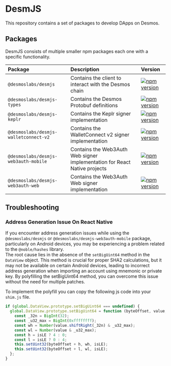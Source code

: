 # DesmJS

This repository contains a set of packages to develop DApps on Desmos.

## Packages

DesmJS consists of multiple smaller npm packages each one with a specific functionality.

| Package                               | Description                                                               | Version                                                                                                                                                   |  
|:--------------------------------------|:--------------------------------------------------------------------------|:----------------------------------------------------------------------------------------------------------------------------------------------------------|
| `@desmoslabs/desmjs`                  | Contains the client to interact with the Desmos chain                     | [![npm version](https://img.shields.io/npm/v/@desmoslabs/desmjs.svg)](https://www.npmjs.com/package/@desmoslabs/desmjs)                                   |
| `@desmoslabs/desmjs-types`            | Contains the Desmos Protobuf definitions                                  | [![npm version](https://img.shields.io/npm/v/@desmoslabs/desmjs-types.svg)](https://www.npmjs.com/package/@desmoslabs/desmjs-types)                       |
| `@desmoslabs/desmjs-keplr`            | Contains the Keplr signer implementation                                  | [![npm version](https://img.shields.io/npm/v/@desmoslabs/desmjs-keplr.svg)](https://www.npmjs.com/package/@desmoslabs/desmjs-keplr)                       |
| `@desmoslabs/desmjs-walletconnect-v2` | Contains the WalletConnect v2 signer implementation                       | [![npm version](https://img.shields.io/npm/v/@desmoslabs/desmjs-walletconnect-v2.svg)](https://www.npmjs.com/package/@desmoslabs/desmjs-walletconnect-v2) |
| `@desmoslabs/desmjs-web3auth-mobile`  | Contains the Web3Auth Web signer implementation for React Native projects | [![npm version](https://img.shields.io/npm/v/@desmoslabs/desmjs-web3auth-mobile.svg)](https://www.npmjs.com/package/@desmoslabs/desmjs-web3auth-mobile)   |
| `@desmoslabs/desmjs-web3auth-web`     | Contains the Web3Auth Web signer implementation                           | [![npm version](https://img.shields.io/npm/v/@desmoslabs/desmjs-web3auth-web.svg)](https://www.npmjs.com/package/@desmoslabs/desmjs-web3auth-web)         |


## Troubleshooting

### Address Generation Issue On React Native

If you encounter address generation issues while using the `@desmoslabs/desmjs` or `@desmoslabs/desmjs-web3auth-mobile` package,
particularly on Android devices, you may be experiencing a problem related to the `@noble/hashes` library.  
The root cause lies in the absence of the `setBigUint64` method in the `DataView` object. 
This method is crucial for proper SHA2 calculations, but it may not be available on certain Android devices, 
leading to incorrect address generation when importing an account using mnemonic or private key.
By polyfilling the setBigUint64 method, you can overcome this issue without the need for multiple patches.

To implement the polyfill you can copy the following js code into your `shim.js` file.
```js
if (global.DataView.prototype.setBigUint64 === undefined) {
  global.DataView.prototype.setBigUint64 = function (byteOffset, value, isLE) {
    const _32n = BigInt(32);
    const _u32_max = BigInt(0xffffffff);
    const wh = Number(value.shiftRight(_32n) & _u32_max);
    const wl = Number(value & _u32_max);
    const h = isLE ? 4 : 0;
    const l = isLE ? 0 : 4;
    this.setUint32(byteOffset + h, wh, isLE);
    this.setUint32(byteOffset + l, wl, isLE);
  };
}
```
